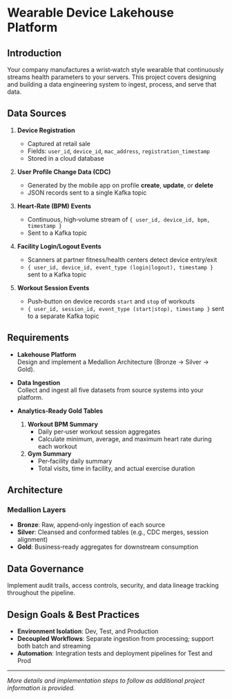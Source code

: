 # Wearable Device Lakehouse Platform

## Introduction

Your company manufactures a wrist‑watch style wearable that continuously streams health parameters to your servers. This project covers designing and building a data engineering system to ingest, process, and serve that data.

## Data Sources

1. **Device Registration**  
   - Captured at retail sale  
   - Fields: `user_id`, `device_id`, `mac_address`, `registration_timestamp`  
   - Stored in a cloud database

2. **User Profile Change Data (CDC)**  
   - Generated by the mobile app on profile **create**, **update**, or **delete**  
   - JSON records sent to a single Kafka topic

3. **Heart‑Rate (BPM) Events**  
   - Continuous, high‑volume stream of `{ user_id, device_id, bpm, timestamp }`  
   - Sent to a Kafka topic

4. **Facility Login/Logout Events**  
   - Scanners at partner fitness/health centers detect device entry/exit  
   - `{ user_id, device_id, event_type (login|logout), timestamp }` sent to a Kafka topic

5. **Workout Session Events**  
   - Push‑button on device records `start` and `stop` of workouts  
   - `{ user_id, session_id, event_type (start|stop), timestamp }` sent to a separate Kafka topic

## Requirements

- **Lakehouse Platform**  
  Design and implement a Medallion Architecture (Bronze → Silver → Gold).

- **Data Ingestion**  
  Collect and ingest all five datasets from source systems into your platform.

- **Analytics‑Ready Gold Tables**  
  1. **Workout BPM Summary**  
     - Daily per‑user workout session aggregates  
     - Calculate minimum, average, and maximum heart rate during each workout  
  2. **Gym Summary**  
     - Per‑facility daily summary  
     - Total visits, time in facility, and actual exercise duration

## Architecture

### Medallion Layers

- **Bronze**: Raw, append‑only ingestion of each source  
- **Silver**: Cleansed and conformed tables (e.g., CDC merges, session alignment)  
- **Gold**: Business‑ready aggregates for downstream consumption

## Data Governance

Implement audit trails, access controls, security, and data lineage tracking throughout the pipeline.

## Design Goals & Best Practices

- **Environment Isolation**: Dev, Test, and Production  
- **Decoupled Workflows**: Separate ingestion from processing; support both batch and streaming  
- **Automation**: Integration tests and deployment pipelines for Test and Prod

---

*More details and implementation steps to follow as additional project information is provided.*  
